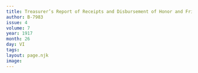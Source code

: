 ```yaml
---
title: Treasurer’s Report of Receipts and Disbursement of Honor and Friendship Club
author: B-7983
issue: 4
volume: 7
year: 1917
month: 26
day: VI
tags:
layout: page.njk
image:
---
```

